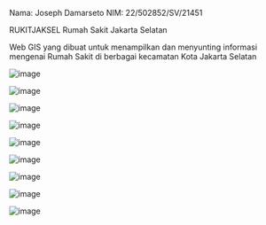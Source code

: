 Nama: Joseph Damarseto 
NIM: 22/502852/SV/21451

RUKITJAKSEL
Rumah Sakit Jakarta Selatan 

Web GIS yang dibuat untuk menampilkan dan menyunting informasi mengenai Rumah Sakit di berbagai kecamatan Kota Jakarta Selatan

![image](https://github.com/josephdamarseto45/pgwl-responsi/assets/142876662/e74df747-40b1-4f04-9b18-d0d0c1e20990)

![image](https://github.com/josephdamarseto45/pgwl-responsi/assets/142876662/53d5369b-b05c-462d-b67b-7bab9e6f81de)

![image](https://github.com/josephdamarseto45/pgwl-responsi/assets/142876662/7db13e4d-a465-487d-bf79-b74a3d430b4c)

![image](https://github.com/josephdamarseto45/pgwl-responsi/assets/142876662/1955cc3e-9c58-414c-9299-19b92f189d96)

![image](https://github.com/josephdamarseto45/pgwl-responsi/assets/142876662/0a2dfa00-f79b-42ad-8b1a-ab74217565e8)

![image](https://github.com/josephdamarseto45/pgwl-responsi/assets/142876662/f72d7057-cec9-4747-9816-e66b8cbf2602)

![image](https://github.com/josephdamarseto45/pgwl-responsi/assets/142876662/c1b2ba93-7dba-442f-a9c9-ff76e8317643)

![image](https://github.com/josephdamarseto45/pgwl-responsi/assets/142876662/035c0fc1-fced-4be8-9066-af3a5172e33c)

![image](https://github.com/josephdamarseto45/pgwl-responsi/assets/142876662/e28387bc-8ee4-4927-85fb-fa47f548029c)

